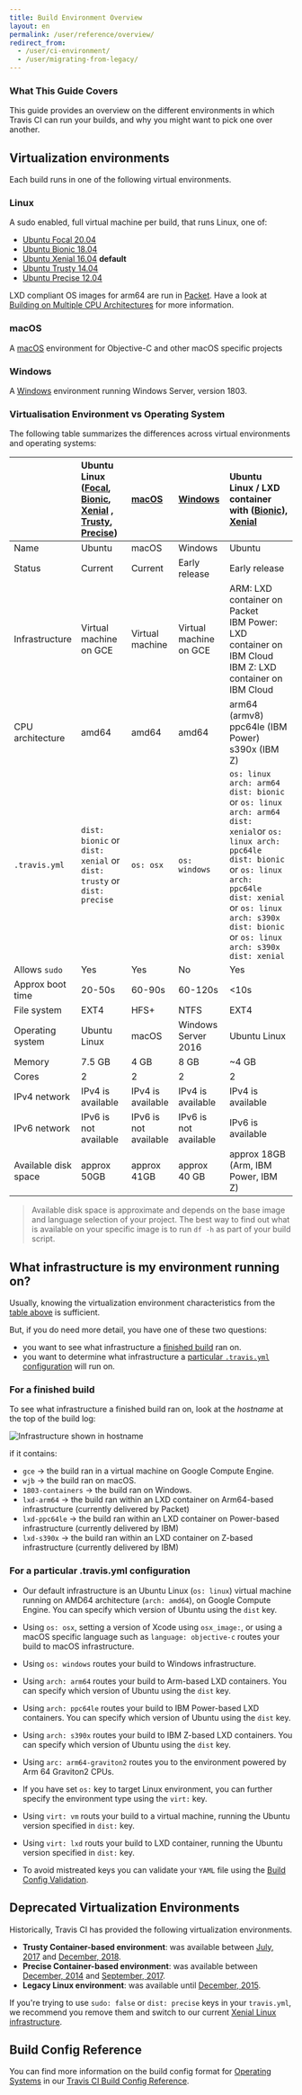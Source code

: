```yaml
---
title: Build Environment Overview
layout: en
permalink: /user/reference/overview/
redirect_from:
  - /user/ci-environment/
  - /user/migrating-from-legacy/
---
```


### What This Guide Covers

This guide provides an overview on the different environments in which Travis CI can run your builds, and why you might want to pick one over another.

## Virtualization environments

Each build runs in one of the following virtual environments.

### Linux

A sudo enabled, full virtual machine per build, that runs Linux, one of:

* [Ubuntu Focal 20.04](/user/reference/focal/)
* [Ubuntu Bionic 18.04](/user/reference/bionic/)
* [Ubuntu Xenial 16.04](/user/reference/xenial/) **default**
* [Ubuntu Trusty 14.04](/user/reference/trusty/)
* [Ubuntu Precise 12.04](/user/reference/precise/)

LXD compliant OS images for arm64 are run in [Packet](https://www.packet.com/). Have a look at [Building on Multiple CPU Architectures](/user/multi-cpu-architectures) for more information.

### macOS

A [macOS](/user/reference/osx/) environment for Objective-C and other macOS specific projects

### Windows

A [Windows](/user/reference/windows/) environment running Windows Server, version 1803.

### Virtualisation Environment vs Operating System

The following table summarizes the differences across virtual environments and operating systems:

|                      | Ubuntu Linux  ([Focal](/user/reference/focal/), [Bionic](/user/reference/bionic/), [Xenial](/user/reference/xenial/) , [Trusty](/user/reference/trusty/), [Precise](/user/reference/precise/)) | [macOS](/user/reference/osx/) | [Windows](/user/reference/windows) | Ubuntu Linux / LXD container with ([Bionic](/user/reference/bionic/)), [Xenial](/user/reference/xenial/) |
|:---------------------|:--------------------------------------------------------------------------------------------------------------------------------------------------------------|:------------------------------|:-----------------------------------|:-------------------------------------------------------|
| Name                 | Ubuntu                                                                                                                                                        | macOS                         | Windows                            | Ubuntu                                                 |
| Status               | Current                                                                                                                                                       | Current                       | Early release                      | Early release                                          |
| Infrastructure       | Virtual machine on GCE                                                                                                                                        | Virtual machine               | Virtual machine on GCE             | ARM: LXD container on Packet<br />IBM Power: LXD container on IBM Cloud<br />IBM Z: LXD container on IBM Cloud                             |
| CPU architecture     | amd64                                                                                                                                                         | amd64                         | amd64                              | arm64 (armv8)<br />ppc64le (IBM Power)<br />s390x (IBM Z)                                          |
| `.travis.yml`        | `dist: bionic` or `dist: xenial` or `dist: trusty` or `dist: precise`                                                                                         | `os: osx`                     | `os: windows`                      | `os: linux arch: arm64 dist: bionic` or `os: linux arch: arm64 dist: xenial`or `os: linux arch: ppc64le dist: bionic` or `os: linux arch: ppc64le dist: xenial` or `os: linux arch: s390x dist: bionic` or `os: linux arch: s390x dist: xenial`                              |
| Allows `sudo`        | Yes                                                                                                                                                           | Yes                           | No                                 | Yes                                                    |
| <a name="approx-boot-time"></a>Approx boot time     | 20-50s                                                                                                                                                        | 60-90s                        | 60-120s                            | <10s                                                   |
| File system          | EXT4                                                                                                                                                          | HFS+                          | NTFS                               | EXT4                                                   |
| Operating system     | Ubuntu Linux                                                                                                                                                  | macOS                         | Windows Server 2016                | Ubuntu Linux                                           |
| Memory               | 7.5 GB                                                                                                                                                        | 4 GB                          | 8 GB                               | ~4 GB                                                  |
| Cores                | 2                                                                                                                                                             | 2                             | 2                                  | 2                                                      |
| IPv4 network         | IPv4 is available                                                                                                                                             | IPv4 is available             | IPv4 is available                  | IPv4 is available                                      |
| IPv6 network         | IPv6 is not available                                                                                                                                         | IPv6 is not available         | IPv6 is not available              | IPv6 is available                                      |
| Available disk space | approx 50GB                                                                                                                                                   | approx 41GB                   | approx 40 GB                       | approx 18GB (Arm, IBM Power, IBM Z)                                           |

> Available disk space is approximate and depends on the base image and language selection of your project.
  The best way to find out what is available on your specific image is to run `df -h` as part of your build script.

## What infrastructure is my environment running on?

Usually, knowing the virtualization environment characteristics from the [table above](#virtualisation-environment-vs-operating-system) is sufficient.

But, if you do need more detail, you have one of these two questions:

* you want to see what infrastructure a [finished build](#for-a-finished-build) ran on.
* you want to determine what infrastructure a [particular `.travis.yml` configuration](#for-a-particular-travisyml-configuration) will run on.

### For a finished build

To see what infrastructure a finished build ran on, look at the *hostname* at the top of the build log:

![Infrastructure shown in hostname](/images/ui/what-infrastructure.png "Infrastructure shown in hostname")

if it contains:

* `gce` → the build ran in a virtual machine on Google Compute Engine.
* `wjb` → the build ran on macOS.
* `1803-containers` → the build ran on Windows.
* `lxd-arm64` → the build ran within an LXD container on Arm64-based infrastructure (currently delivered by Packet)
* `lxd-ppc64le` → the build ran within an LXD container on Power-based infrastructure (currently delivered by IBM)
* `lxd-s390x` → the build ran within an LXD container on Z-based infrastructure (currently delivered by IBM)

### For a particular .travis.yml configuration

* Our default infrastructure is an Ubuntu Linux (`os: linux`) virtual machine running on AMD64 architecture (`arch: amd64`), on Google Compute Engine. You can specify which version of Ubuntu using the `dist` key.

* Using `os: osx`, setting a version of Xcode using `osx_image:`, or using a macOS specific language such as `language: objective-c` routes your build to macOS infrastructure.

* Using `os: windows` routes your build to Windows infrastructure.

* Using `arch: arm64` routes your build to Arm-based LXD containers. You can specify which version of Ubuntu using the `dist` key.

* Using `arch: ppc64le` routes your build to IBM Power-based LXD containers. You can specify which version of Ubuntu using the `dist` key.

* Using `arch: s390x` routes your build to IBM Z-based LXD containers. You can specify which version of Ubuntu using the `dist` key.

* Using `arc: arm64-graviton2` routes you to the environment powered by Arm 64 Graviton2 CPUs. 

* If you have set `os:` key to target Linux environment, you can further specify the environment type using the `virt:` key. 

* Using `virt: vm` routs your build to a virtual machine, running the Ubuntu version specified in `dist:` key.

* Using `virt: lxd` routs your build to LXD container, running the Ubuntu version specified in `dist:` key.

* To avoid mistreated keys you can validate your `YAML` file using the [Build Config Validation](/user/build-config-validation).

## Deprecated Virtualization Environments

Historically, Travis CI has provided the following virtualization environments.

- **Trusty Container-based environment**: was available between [July, 2017](https://blog.travis-ci.com/2017-07-11-trusty-as-default-linux-is-coming) and [December, 2018](https://blog.travis-ci.com/2018-10-04-combining-linux-infrastructures).
- **Precise Container-based environment**: was available between [December, 2014](https://blog.travis-ci.com/2014-12-17-faster-builds-with-container-based-infrastructure/) and [September, 2017](https://blog.travis-ci.com/2017-08-31-trusty-as-default-status).
- **Legacy Linux environment**: was available until [December, 2015](https://blog.travis-ci.com/2015-11-27-moving-to-a-more-elastic-future).

If you're trying to use `sudo: false` or `dist: precise` keys in your `travis.yml`, we recommend you remove them and switch to our current [Xenial Linux infrastructure](/user/reference/xenial/).

## Build Config Reference

You can find more information on the build config format for [Operating Systems](https://config.travis-ci.com/ref/os) in our [Travis CI Build Config Reference](https://config.travis-ci.com/).
